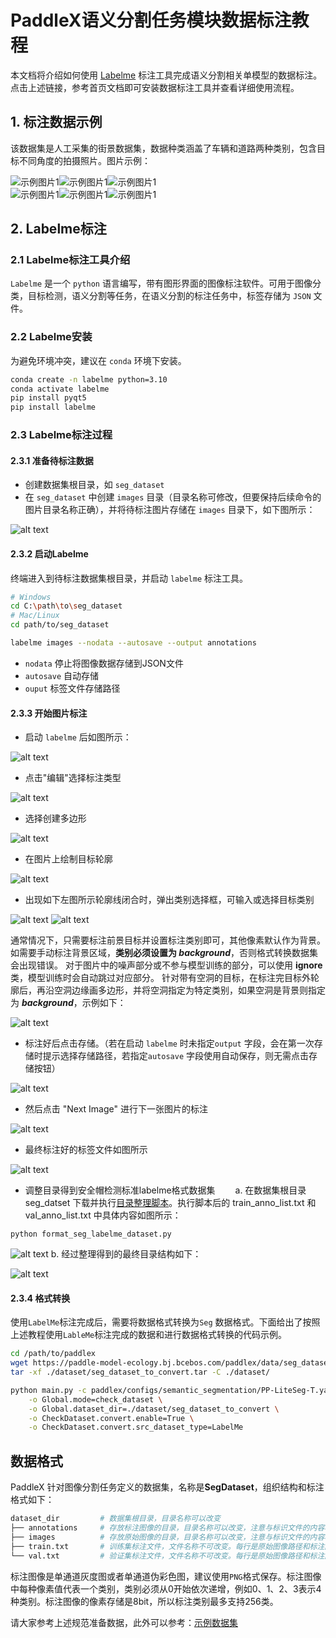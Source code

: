 # PaddleX语义分割任务模块数据标注教程

本文档将介绍如何使用 [Labelme](https://github.com/wkentaro/labelme) 标注工具完成语义分割相关单模型的数据标注。点击上述链接，参考⾸⻚⽂档即可安装数据标注⼯具并查看详细使⽤流程。

## 1. 标注数据示例
该数据集是人工采集的街景数据集，数据种类涵盖了车辆和道路两种类别，包含目标不同角度的拍摄照片。图片示例：

<div style="display: flex;">
  <img src="https://raw.githubusercontent.com/cuicheng01/PaddleX_doc_images/main/images/data_prepare/semantic_seg/01.png" alt="示例图片1">
  <img src="https://raw.githubusercontent.com/cuicheng01/PaddleX_doc_images/main/images/data_prepare/semantic_seg/02.png" alt="示例图片1">
  <img src="https://raw.githubusercontent.com/cuicheng01/PaddleX_doc_images/main/images/data_prepare/semantic_seg/03.png" alt="示例图片1">
</div>

<div style="display: flex;">
  <img src="https://raw.githubusercontent.com/cuicheng01/PaddleX_doc_images/main/images/data_prepare/semantic_seg/04.png" alt="示例图片1">
  <img src="https://raw.githubusercontent.com/cuicheng01/PaddleX_doc_images/main/images/data_prepare/semantic_seg/05.png" alt="示例图片1">
  <img src="https://raw.githubusercontent.com/cuicheng01/PaddleX_doc_images/main/images/data_prepare/semantic_seg/06.png" alt="示例图片1">
</div>

## 2. Labelme标注
### 2.1 Labelme标注工具介绍
`Labelme` 是一个 `python` 语言编写，带有图形界面的图像标注软件。可用于图像分类，目标检测，语义分割等任务，在语义分割的标注任务中，标签存储为 `JSON` 文件。

### 2.2 Labelme安装
为避免环境冲突，建议在 `conda` 环境下安装。

```bash
conda create -n labelme python=3.10
conda activate labelme
pip install pyqt5
pip install labelme
```
### 2.3 Labelme标注过程
#### 2.3.1 准备待标注数据
* 创建数据集根目录，如 `seg_dataset`
* 在 `seg_dataset` 中创建 `images` 目录（目录名称可修改，但要保持后续命令的图片目录名称正确），并将待标注图片存储在 `images` 目录下，如下图所示：

![alt text](https://raw.githubusercontent.com/cuicheng01/PaddleX_doc_images/main/images/data_prepare/semantic_seg/07.png)
#### 2.3.2 启动Labelme
终端进入到待标注数据集根目录，并启动 `labelme` 标注工具。

```bash
# Windows
cd C:\path\to\seg_dataset
# Mac/Linux
cd path/to/seg_dataset
```
```bash
labelme images --nodata --autosave --output annotations
```
* `nodata` 停止将图像数据存储到JSON文件
* `autosave` 自动存储
* `ouput` 标签文件存储路径
#### 2.3.3 开始图片标注
* 启动 `labelme` 后如图所示：

![alt text](https://raw.githubusercontent.com/cuicheng01/PaddleX_doc_images/main/images/data_prepare/semantic_seg/08.png)
* 点击"编辑"选择标注类型

![alt text](https://raw.githubusercontent.com/cuicheng01/PaddleX_doc_images/main/images/data_prepare/semantic_seg/09.png)
* 选择创建多边形
  
![alt text](https://raw.githubusercontent.com/cuicheng01/PaddleX_doc_images/main/images/data_prepare/semantic_seg/10.png)
* 在图片上绘制目标轮廓

![alt text](https://raw.githubusercontent.com/cuicheng01/PaddleX_doc_images/main/images/data_prepare/semantic_seg/11.png)

* 出现如下左图所示轮廓线闭合时，弹出类别选择框，可输入或选择目标类别

![alt text](https://raw.githubusercontent.com/cuicheng01/PaddleX_doc_images/main/images/data_prepare/semantic_seg/12.png)
![alt text](https://raw.githubusercontent.com/cuicheng01/PaddleX_doc_images/main/images/data_prepare/semantic_seg/13.png)

通常情况下，只需要标注前景目标并设置标注类别即可，其他像素默认作为背景。如需要手动标注背景区域，**类别必须设置为 _background_**，否则格式转换数据集会出现错误。
对于图片中的噪声部分或不参与模型训练的部分，可以使用 **__ignore__** 类，模型训练时会自动跳过对应部分。
针对带有空洞的目标，在标注完目标外轮廓后，再沿空洞边缘画多边形，并将空洞指定为特定类别，如果空洞是背景则指定为 **_background_**，示例如下：

![alt text](https://raw.githubusercontent.com/cuicheng01/PaddleX_doc_images/main/images/data_prepare/semantic_seg/14.png)


* 标注好后点击存储。（若在启动 `labelme` 时未指定`output` 字段，会在第一次存储时提示选择存储路径，若指定`autosave` 字段使用自动保存，则无需点击存储按钮）

![alt text](https://raw.githubusercontent.com/cuicheng01/PaddleX_doc_images/main/images/data_prepare/semantic_seg/15.png)
* 然后点击 "Next Image" 进行下一张图片的标注

![alt text](https://raw.githubusercontent.com/cuicheng01/PaddleX_doc_images/main/images/data_prepare/semantic_seg/16.png)

* 最终标注好的标签文件如图所示

![alt text](https://raw.githubusercontent.com/cuicheng01/PaddleX_doc_images/main/images/data_prepare/semantic_seg/17.png)

* 调整目录得到安全帽检测标准labelme格式数据集
  a. 在数据集根目录 seg_datset 下载并执行[目录整理脚本](https://paddle-model-ecology.bj.bcebos.com/paddlex/data/format_seg_labelme_dataset.py)。执行脚本后的 train_anno_list.txt 和 val_anno_list.txt 中具体内容如图所示：

```
python format_seg_labelme_dataset.py
```
![alt text](https://raw.githubusercontent.com/cuicheng01/PaddleX_doc_images/main/images/data_prepare/semantic_seg/18.png)
b. 经过整理得到的最终目录结构如下：

![alt text](https://raw.githubusercontent.com/cuicheng01/PaddleX_doc_images/main/images/data_prepare/semantic_seg/19.png)


#### 2.3.4 格式转换
使用`LabelMe`标注完成后，需要将数据格式转换为`Seg` 数据格式。下面给出了按照上述教程使用`LableMe`标注完成的数据和进行数据格式转换的代码示例。

```bash
cd /path/to/paddlex
wget https://paddle-model-ecology.bj.bcebos.com/paddlex/data/seg_dataset_to_convert.tar -P ./dataset
tar -xf ./dataset/seg_dataset_to_convert.tar -C ./dataset/

python main.py -c paddlex/configs/semantic_segmentation/PP-LiteSeg-T.yaml \
    -o Global.mode=check_dataset \
    -o Global.dataset_dir=./dataset/seg_dataset_to_convert \
    -o CheckDataset.convert.enable=True \
    -o CheckDataset.convert.src_dataset_type=LabelMe
```
## 数据格式
PaddleX 针对图像分割任务定义的数据集，名称是**SegDataset**，组织结构和标注格式如下：

```bash
dataset_dir         # 数据集根目录，目录名称可以改变
├── annotations     # 存放标注图像的目录，目录名称可以改变，注意与标识文件的内容相对应
├── images          # 存放原始图像的目录，目录名称可以改变，注意与标识文件的内容相对应
├── train.txt       # 训练集标注文件，文件名称不可改变。每行是原始图像路径和标注图像路径，使用空格分隔，内容举例：images/P0005.jpg annotations/P0005.png
└── val.txt         # 验证集标注文件，文件名称不可改变。每行是原始图像路径和标注图像路径，使用空格分隔，内容举例：images/N0139.jpg annotations/N0139.png
```
标注图像是单通道灰度图或者单通道伪彩色图，建议使用`PNG`格式保存。标注图像中每种像素值代表一个类别，类别必须从0开始依次递增，例如0、1、2、3表示4种类别。标注图像的像素存储是8bit，所以标注类别最多支持256类。

请大家参考上述规范准备数据，此外可以参考：[示例数据集](https://paddle-model-ecology.bj.bcebos.com/paddlex/data/seg_optic_examples.tar)
